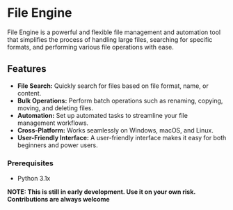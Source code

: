 # File Engine

File Engine is a powerful and flexible file management and automation tool that simplifies the process of handling large files, searching for specific formats, and performing various file operations with ease.

## Features

- **File Search:** Quickly search for files based on file format, name, or content.
- **Bulk Operations:** Perform batch operations such as renaming, copying, moving, and deleting files.
- **Automation:** Set up automated tasks to streamline your file management workflows.
- **Cross-Platform:** Works seamlessly on Windows, macOS, and Linux.
- **User-Friendly Interface:** A user-friendly interface makes it easy for both beginners and power users.

### Prerequisites

- Python 3.1x

**NOTE: This is still in early development. Use it on your own risk. Contributions are always welcome**

